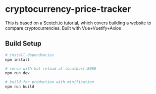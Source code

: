 # cryptocurrency-price-tracker

This is based on a [Scotch.io tutorial](https://scotch.io/tutorials/build-a-cryptocurrency-comparison-site-with-vuejs), which covers building a website to compare cryptocurrencies. Built with Vue+Vuetify+Axios

## Build Setup

``` bash
# install dependencies
npm install

# serve with hot reload at localhost:8080
npm run dev

# build for production with minification
npm run build
```
